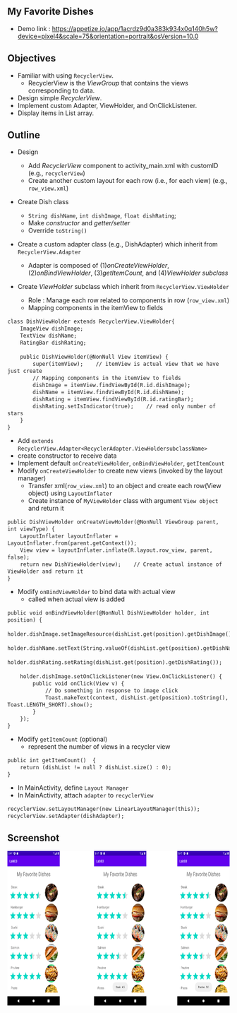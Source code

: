 ## My Favorite Dishes
* Demo link : https://appetize.io/app/1acrdz9d0a383k934x0q140h5w?device=pixel4&scale=75&orientation=portrait&osVersion=10.0

## Objectives
* Familiar with using `RecyclerView`.
    * RecyclerView is the *ViewGroup* that contains the views corresponding to data.
* Design simple *RecyclerView*.
* Implement custom Adapter, ViewHolder, and OnClickListener.
* Display items in List array.

## Outline
* Design
    * Add *RecyclerView* component to activity_main.xml with customID (e.g., `recyclerView`)
    * Create another custom layout for each row (i.e., for each view) (e.g., `row_view.xml`)

* Create Dish class
    * `String dishName`, `int dishImage`, `float dishRating`;
    * Make *constructor* and *getter/setter*
    * Override `toString()`

* Create a custom adapter class (e.g., DishAdapter) which inherit from `RecyclerView.Adapter` 
    * Adapter is composed of (1)*onCreateViewHolder*, (2)*onBindViewHolder*, (3)*getItemCount*, and (4)*ViewHolder subclass*
* Create *ViewHolder* subclass which inherit from `RecyclerView.ViewHolder`
    * Role : Manage each row related to components in row (`row_view.xml`)
    * Mapping components in the itemView to fields
```
class DishViewHolder extends RecyclerView.ViewHolder{
    ImageView dishImage;
    TextView dishName;
    RatingBar dishRating;

    public DishViewHolder(@NonNull View itemView) {
        super(itemView);    // itemView is actual view that we have just create
        // Mapping components in the itemView to fields
        dishImage = itemView.findViewById(R.id.dishImage);
        dishName = itemView.findViewById(R.id.dishName);
        dishRating = itemView.findViewById(R.id.ratingBar);
        dishRating.setIsIndicator(true);    // read only number of stars
    }
}
```
* Add `extends RecyclerView.Adapter<RecyclerAdapter.ViewHoldersubclassName>`
* create constructor to receive data
* Implement default `onCreateViewHolder`, `onBindViewHolder`, `getItemCount`
* Modify `onCreateViewHolder` to create new views (invoked by the layout manager)
    * Transfer xml(`row_view.xml`) to an object and create each row(View object) using `LayoutInflater`
    * Create instance of `MyViewHolder` class with argument `View object` and return it
```
public DishViewHolder onCreateViewHolder(@NonNull ViewGroup parent, int viewType) {
    LayoutInflater layoutInflater = LayoutInflater.from(parent.getContext());
    View view = layoutInflater.inflate(R.layout.row_view, parent, false);
    return new DishViewHolder(view);    // Create actual instance of ViewHolder and return it
}
```
* Modify `onBindViewHolder` to bind data with actual view
    * called when actual view is added
```
public void onBindViewHolder(@NonNull DishViewHolder holder, int position) {
    holder.dishImage.setImageResource(dishList.get(position).getDishImage());
    holder.dishName.setText(String.valueOf(dishList.get(position).getDishName()));
    holder.dishRating.setRating(dishList.get(position).getDishRating());

    holder.dishImage.setOnClickListener(new View.OnClickListener() {
        public void onClick(View v) {
            // Do something in response to image click
            Toast.makeText(context, dishList.get(position).toString(), Toast.LENGTH_SHORT).show();
        }
    });
}
```
* Modify `getItemCount` (optional)
    * represent the number of views in a recycler view
```
public int getItemCount()  {
    return (dishList != null ? dishList.size() : 0);
}
```
* In MainActivity, define `Layout Manager`
* In MainActivity, attach `adapter` to `recyclerView`
```
recyclerView.setLayoutManager(new LinearLayoutManager(this));
recyclerView.setAdapter(dishAdapter);
```

## Screenshot
<img src="https://github.com/chanlenium/Android-Mobile-App/blob/main/05_Introduction%20to%20Recycler%20View/Lab03/Lab3Screenshot.png" width="900" height="350" />
